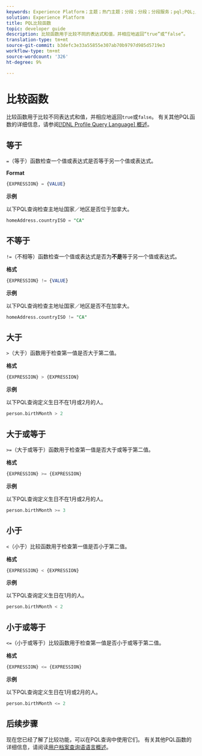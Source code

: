 ```yaml
---
keywords: Experience Platform；主题；热门主题；分段；分段；分段服务；pql;PQL;用户档案查询语；比较函数；比较；
solution: Experience Platform
title: PQL比较函数
topic: developer guide
description: 比较函数用于比较不同的表达式和值，并相应地返回“true”或“false”。
translation-type: tm+mt
source-git-commit: b3defc3e33a55855e307ab70b9797d985d5719e3
workflow-type: tm+mt
source-wordcount: '326'
ht-degree: 9%

---
```



# 比较函数

比较函数用于比较不同表达式和值，并相应地返回`true`或`false`。 有关其他PQL函数的详细信息，请参阅[[!DNL Profile Query Language] 概述](./overview.md)。

## 等于

`=`（等于）函数检查一个值或表达式是否等于另一个值或表达式。

**Format**

```sql
{EXPRESSION} = {VALUE}
```

**示例**

以下PQL查询检查主地址国家／地区是否位于加拿大。

```sql
homeAddress.countryISO = "CA"
```

## 不等于

`!=`（不相等）函数检查一个值或表达式是否为&#x200B;**不是**&#x200B;等于另一个值或表达式。

**格式**

```sql
{EXPRESSION} != {VALUE}
```

**示例**

以下PQL查询检查主地址国家／地区是否不在加拿大。

```sql
homeAddress.countryISO != "CA"
```

## 大于

`>`（大于）函数用于检查第一值是否大于第二值。

**格式**

```sql
{EXPRESSION} > {EXPRESSION} 
```

**示例**

以下PQL查询定义生日不在1月或2月的人。

```sql
person.birthMonth > 2
```

## 大于或等于

`>=`（大于或等于）函数用于检查第一值是否大于或等于第二值。

**格式**

```sql
{EXPRESSION} >= {EXPRESSION} 
```

**示例**

以下PQL查询定义生日不在1月或2月的人。

```sql
person.birthMonth >= 3
```

## 小于

`<`（小于）比较函数用于检查第一值是否小于第二值。

**格式**

```sql
{EXPRESSION} < {EXPRESSION} 
```

**示例**

以下PQL查询定义生日在1月的人。

```sql
person.birthMonth < 2
```

## 小于或等于

`<=`（小于或等于）比较函数用于检查第一值是否小于或等于第二值。

**格式**

```sql
{EXPRESSION} <= {EXPRESSION} 
```

**示例**

以下PQL查询定义生日在1月或2月的人。

```sql
person.birthMonth <= 2
```

## 后续步骤

现在您已经了解了比较功能，可以在PQL查询中使用它们。 有关其他PQL函数的详细信息，请阅读[用户档案查询语语言概述](./overview.md)。
